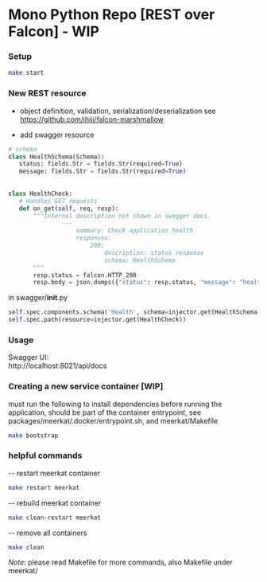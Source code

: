 # Mono Python Repo [REST over Falcon] - WIP  
  
### Setup  
```bash  
make start  
```  
 
 ### New REST resource
- object definition, validation, serialization/deserialization
see https://github.com/ihiji/falcon-marshmallow


- add swagger resource
 ```python
 # schema  
class HealthSchema(Schema):  
    status: fields.Str = fields.Str(required=True)  
    message: fields.Str = fields.Str(required=True)  
  
  
class HealthCheck:  
    # Handles GET requests  
    def on_get(self, req, resp):  
        """Internal description not shown in swagger docs.
                ---
                    summary: Check application health
                    responses:
                        200:
                            description: status response
                            schema: HealthSchema
        """
        resp.status = falcon.HTTP_200
        resp.body = json.dumps({"status": resp.status, "message": "healthy"})
 ```
 in swagger/__init__.py
 ```python
self.spec.components.schema('Health', schema=injector.get(HealthSchema))  
self.spec.path(resource=injector.get(HealthCheck))
 ```
 
### Usage  
Swagger UI:  
http://localhost:8021/api/docs

### Creating a new service container [WIP]
must run the following to install dependencies before running the application, 
should be part of the container entrypoint, see packages/meerkat/.docker/entrypoint.sh, and meerkat/Makefile
```bash
make bootstrap
```

### helpful commands

-- restart meerkat container
```bash
make restart meerkat
```

-- rebuild meerkat container
```bash
make clean-restart meerkat
```

-- remove all containers
```bash
make clean
```

*Note:* please read Makefile for more commands, also Makefile under meerkat/
